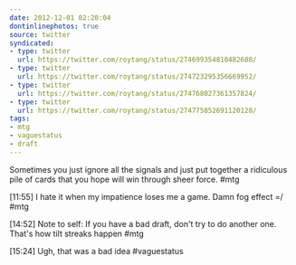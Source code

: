 ```yaml
---
date: 2012-12-01 02:20:04
dontinlinephotos: true
source: twitter
syndicated:
- type: twitter
  url: https://twitter.com/roytang/status/274699354810482688/
- type: twitter
  url: https://twitter.com/roytang/status/274723295356669952/
- type: twitter
  url: https://twitter.com/roytang/status/274768027361357824/
- type: twitter
  url: https://twitter.com/roytang/status/274775852691120128/
tags:
- mtg
- vaguestatus
- draft
---
```


Sometimes you just ignore all the signals and just put together a ridiculous pile of cards that you hope will win through sheer force. #mtg

[11:55] I hate it when my impatience loses me a game. Damn fog effect =/ #mtg

[14:52] Note to self: If you have a bad draft, don't try to do another one. That's how tilt streaks happen #mtg

[15:24] Ugh, that was a bad idea #vaguestatus